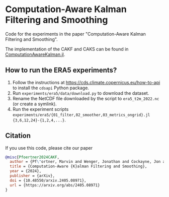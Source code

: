 # Computation-Aware Kalman Filtering and Smoothing

Code for the experiments in the paper "Computation-Aware Kalman Filtering and Smoothing".

The implementation of the CAKF and CAKS can be found in [ComputationAwareKalman.jl](https://github.com/marvinpfoertner/ComputationAwareKalman.jl).

## How to run the ERA5 experiments?

1. Follow the instructions at https://cds.climate.copernicus.eu/how-to-api to install the `cdsapi` Python package.
2. Run `experiments/era5/data/download.py` to download the dataset.
3. Rename the NetCDF file downloaded by the script to `era5_t2m_2022.nc` (or create a symlink).
4. Run the experiment scripts `experiments/era5/{01_filter,02_smoother,03_metrics_ongrid}.jl {3,6,12,24}-{1,2,4,...}`.

## Citation

If you use this code, please cite our paper

```bibtex
@misc{Pfoertner2024CAKF,
  author = {Pf\"ortner, Marvin and Wenger, Jonathan and Cockayne, Jon and Hennig, Philipp},
  title = {Computation-Aware {K}alman Filtering and Smoothing},
  year = {2024},
  publisher = {arXiv},
  doi = {10.48550/arxiv.2405.08971},
  url = {https://arxiv.org/abs/2405.08971}
}
```